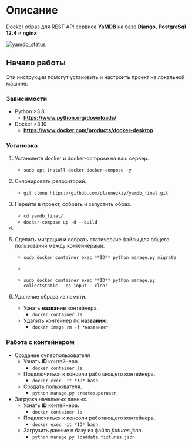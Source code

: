 
# Описание
Docker образ для REST API сервиса **YaMDB** на базе **Django**, **PostgreSql 12.4** и **nginx**

![yamdb_status](https://github.com/plaunezkiy/yamdb_final/workflows/yamdb_worflow/badge.svg)
## Начало работы
Эти инструкции помогут установить и настроить проект на локальной машине.
### Зависимости
* Python >3.8
    * **https://www.python.org/downloads/**
* Docker >3.10
    * **https://www.docker.com/products/docker-desktop**

### Установка
1. Установите docker и docker-compose на ваш сервер.
    * ```sudo apt install docker docker-compose -y```

2. Склонировать репозиторий.
    * ```git clone https://github.com/plaunezkiy/yamdb_final.git```
    
3. Перейти в проект, собрать и запустить образ.
    * ```cd yamdb_final/```
    * ```docker-compose up -d --build```

4. 

5. Сделать миграции и собрать статические файлы для общего пользования между контейнерами.
    * ```sudo docker container exec **ID** python manage.py migrate```
    * ```sudo docker container exec **ID** mkdir static
    * ```sudo docker container exec **ID** python manage.py collectstatic --no-input --clear```

6. Удаление образа из памяти.
    * Узнать **название** контейнера. 
        * ```docker container ls```
    * Удалить контейнер по **названию**.
        * ```docker image rm -f *название*```
### Работа с контейнером
* Создание суперпользователя
    * Узнать **ID** контейнера. 
        * ```docker container ls```
    * Подключиться к консоли работающего контейнера.
        * ```docker exec -it *ID* bash```
    * Создать пользователя.
        * ```python manage.py createsuperuser```
* Загрузка начальных данных.
    * Узнать **ID** контейнера. 
        * ```docker container ls```
    * Подключиться к консоли работающего контейнера.
        * ```docker exec -it *ID* bash```
    * Загрузить данные в базу из файла *fixtures.json*.
        * ```python manage.py loaddata fixtures.json```


    

